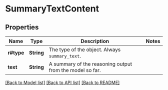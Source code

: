 # SummaryTextContent

## Properties

Name | Type | Description | Notes
------------ | ------------- | ------------- | -------------
**r#type** | **String** | The type of the object. Always `summary_text`. | 
**text** | **String** | A summary of the reasoning output from the model so far. | 

[[Back to Model list]](../README.md#documentation-for-models) [[Back to API list]](../README.md#documentation-for-api-endpoints) [[Back to README]](../README.md)



